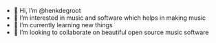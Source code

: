 - 👋 Hi, I’m @henkdegroot
- 👀 I’m interested in music and software which helps in making music
- 🌱 I’m currently learning new things
- 💞️ I’m looking to collaborate on beautiful open source music software


<!---
henkdegroot/henkdegroot is a ✨ special ✨ repository because its `README.md` (this file) appears on your GitHub profile.
You can click the Preview link to take a look at your changes.
--->

